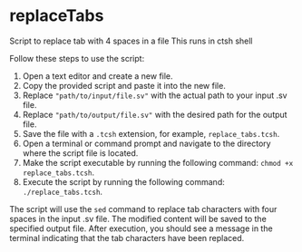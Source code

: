 # replaceTabs
Script to replace tab with 4 spaces in a file
This runs in ctsh shell

Follow these steps to use the script:

1. Open a text editor and create a new file.
2. Copy the provided script and paste it into the new file.
3. Replace `"path/to/input/file.sv"` with the actual path to your input .sv file.
4. Replace `"path/to/output/file.sv"` with the desired path for the output file.
5. Save the file with a `.tcsh` extension, for example, `replace_tabs.tcsh`.
6. Open a terminal or command prompt and navigate to the directory where the script file is located.
7. Make the script executable by running the following command: `chmod +x replace_tabs.tcsh`.
8. Execute the script by running the following command: `./replace_tabs.tcsh`.

The script will use the `sed` command to replace tab characters with four spaces in the input .sv file. The modified content will be saved to the specified output file. After execution, you should see a message in the terminal indicating that the tab characters have been replaced.
